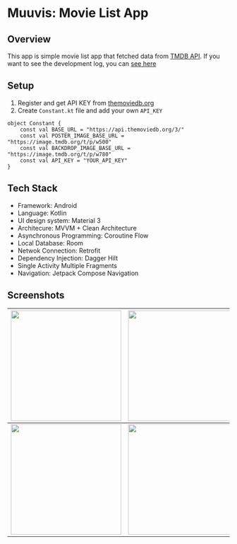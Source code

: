 # Muuvis: Movie List App
## Overview
This app is simple movie list app that fetched data from [TMDB API](https://www.themoviedb.org/). If you want to see the development log, you can [see here](https://x.com/crustaceaee/status/1841468461958180875)

## Setup
1. Register and get API KEY from [themoviedb.org](https://developer.themoviedb.org/docs/)
2. Create `Constant.kt` file and add your own `API_KEY`
```
object Constant {
    const val BASE_URL = "https://api.themoviedb.org/3/"
    const val POSTER_IMAGE_BASE_URL = "https://image.tmdb.org/t/p/w500"
    const val BACKDROP_IMAGE_BASE_URL = "https://image.tmdb.org/t/p/w780"
    const val API_KEY = "YOUR_API_KEY"
}
```

## Tech Stack
- Framework: Android
- Language: Kotlin
- UI design system: Material 3
- Architecure: MVVM + Clean Architecture
- Asynchronous Programming: Coroutine Flow
- Local Database: Room
- Netwok Connection: Retrofit
- Dependency Injection: Dagger Hilt
- Single Activity Multiple Fragments
- Navigation: Jetpack Compose Navigation

## Screenshots
| <img src="https://github.com/user-attachments/assets/7232b522-22ad-4f09-9d02-5e4586f7f9dc" width="250" /> | <img src="https://github.com/user-attachments/assets/5818f3e0-1bd9-4af4-8435-18839c478889" width="250" /> | <img src="https://github.com/user-attachments/assets/53578fab-8803-45bc-938b-eca4a7a16cb4" width="250" /> |
| :---: | :---: | :--- |
| <img src="https://github.com/user-attachments/assets/84f05aae-8502-4b75-bd85-693499d22420" width="250" /> | <img src="https://github.com/user-attachments/assets/6dccfc86-6513-4a20-94aa-f895b1e62c6a" width="250" /> | <img src="https://github.com/user-attachments/assets/72791b4b-03f1-419c-a6ae-46ad79c13688" width="250" />

